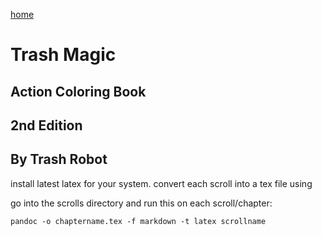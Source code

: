 [home](scrolls/home)

# Trash Magic 

## Action Coloring Book

## 2nd Edition

## By Trash Robot

install latest latex for your system.
convert each scroll into a tex file using

go into the scrolls directory and run this on each scroll/chapter:
```
pandoc -o chaptername.tex -f markdown -t latex scrollname
```
